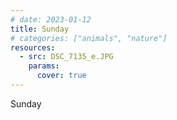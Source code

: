 ```yaml
---
# date: 2023-01-12
title: Sunday
# categories: ["animals", "nature"]
resources:
  - src: DSC_7135_e.JPG
    params:
      cover: true
---
```


Sunday